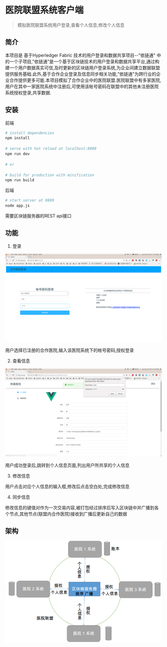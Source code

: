 # 医院联盟系统客户端

> 模拟医院联盟系统用户登录,查看个人信息,修改个人信息

## 简介

本项目是 基于Hyperledger Fabric 技术的用户登录和数据共享项目--"依链通" 中的一个子项目,"依链通"是一个基于区块链技术的用户登录和数据共享平台,通过构建一个用户数据真实可信,及时更新的区块链用户登录系统,为企业间建立数据联盟提供服务基础.此外,基于合作企业登录及信息同步相关功能,"依链通"为跨行业的企业合作提供更多可能.本项目模拟了合作企业中的医院联盟.医院联盟中有多家医院,用户在其中一家医院系统中注册后,可使用该帐号密码在联盟中的其他未注册医院系统授权登录,共享数据.

## 安装

前端

``` bash
# install dependencies
npm install

# serve with hot reload at localhost:8080
npm run dev

# or

# build for production with minification
npm run build
```
后端

``` bash
# start server at 8889
node app.js
```

需要区块链服务器的REST api接口

## 功能

1. 登录

![img](screenshot/login.png)

用户选择已注册的合作医院,输入该医院系统下的帐号密码,授权登录

2. 查看信息

![img](screenshot/authorize.png)

用户成功登录后,跳转到个人信息页面,列出用户所共享的个人信息

3. 修改信息

用户点击对应个人信息的输入框,修改后点击空白处,完成修改信息

4. 同步信息

修改信息的键值对作为一次交易内容,被打包经过排序后写入区块链中并广播到各个节点,其他节点(联盟内合作医院)接收到广播后更新自己的数据

## 架构

![img](screenshot/architecture.png)